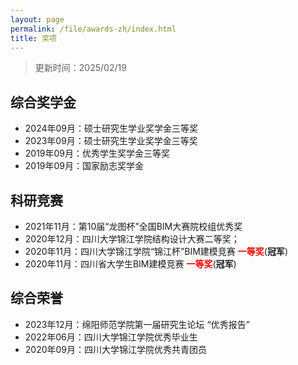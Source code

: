 ```yaml
---
layout: page
permalink: /file/awards-zh/index.html
title: 奖项
---
```


> 更新时间：2025/02/19

## 综合奖学金

- 2024年09月：硕士研究生学业奖学金三等奖
- 2023年09月：硕士研究生学业奖学金三等奖
- 2019年09月：优秀学生奖学金三等奖
- 2019年09月：国家励志奖学金

## 科研竞赛

- 2021年11月：第10届“龙图杯”全国BIM大赛院校组优秀奖
- 2020年12月：四川大学锦江学院结构设计大赛二等奖；
- 2020年11月：四川大学锦江学院“锦江杯”BIM建模竞赛 **<font color='red'>一等奖</font>**(**冠军**)
- 2020年11月：四川省大学生BIM建模竞赛 **<font color='red'>一等奖</font>**(**冠军**)

## 综合荣誉

- 2023年12月：绵阳师范学院第一届研究生论坛 “优秀报告”
- 2022年06月：四川大学锦江学院优秀毕业生
- 2020年09月：四川大学锦江学院优秀共青团员
